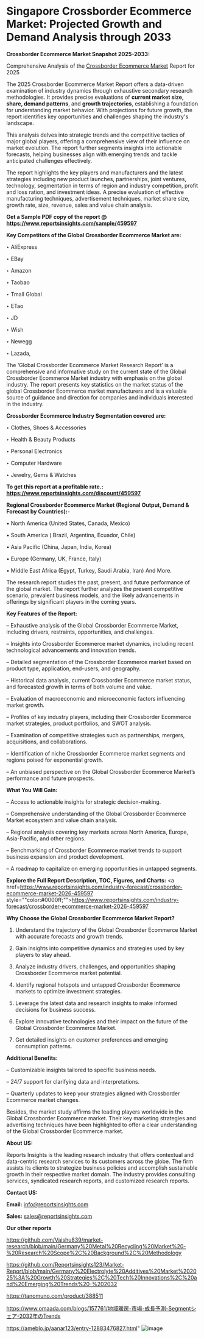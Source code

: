 # Singapore Crossborder Ecommerce Market: Projected Growth and Demand Analysis through 2033

<strong>Crossborder Ecommerce Market Snapshot 2025-2033:</strong>

Comprehensive Analysis of the <a href=https://www.reportsinsights.com/sample/459597>Crossborder Ecommerce Market</a> Report for 2025

The 2025 Crossborder Ecommerce Market Report offers a data-driven examination of industry dynamics through exhaustive secondary research methodologies. It provides precise evaluations of <strong>current market size, share, demand patterns</strong>, and <strong>growth trajectories</strong>, establishing a foundation for understanding market behavior. With projections for future growth, the report identifies key opportunities and challenges shaping the industry's landscape.

This analysis delves into strategic trends and the competitive tactics of major global players, offering a comprehensive view of their influence on market evolution. The report further segments insights into actionable forecasts, helping businesses align with emerging trends and tackle anticipated challenges effectively.

The report highlights the key players and manufacturers and the latest strategies including new product launches, partnerships, joint ventures, technology, segmentation in terms of region and industry competition, profit and loss ration, and investment ideas. A precise evaluation of effective manufacturing techniques, advertisement techniques, market share size, growth rate, size, revenue, sales and value chain analysis.

<strong>Get a Sample PDF copy of the report @ <a href=https://www.reportsinsights.com/sample/459597 style=color:#0000ff;>https://www.reportsinsights.com/sample/459597</a></strong>

<strong>Key Competitors of the Global Crossborder Ecommerce Market are:</strong>

‣ AliExpress

‣ EBay

‣ Amazon

‣ Taobao

‣ Tmall Global

‣ ETao

‣ JD

‣ Wish

‣ Newegg

‣ Lazada,

The ‘Global Crossborder Ecommerce Market Research Report’ is a comprehensive and informative study on the current state of the Global Crossborder Ecommerce Market industry with emphasis on the global industry. The report presents key statistics on the market status of the global Crossborder Ecommerce market manufacturers and is a valuable source of guidance and direction for companies and individuals interested in the industry.

<strong>Crossborder Ecommerce Industry Segmentation covered are:</strong>

‣ Clothes, Shoes & Accessories

‣ Health & Beauty Products

‣ Personal Electronics

‣ Computer Hardware

‣ Jewelry, Gems & Watches

<strong>To get this report at a profitable rate.: <a href=https://www.reportsinsights.com/discount/459597 style=color:#0000ff;>https://www.reportsinsights.com/discount/459597</a></strong>

<strong>Regional Crossborder Ecommerce Market (Regional Output, Demand &amp; Forecast by Countries):-</strong>

• North America (United States, Canada, Mexico)

• South America ( Brazil, Argentina, Ecuador, Chile)

• Asia Pacific (China, Japan, India, Korea)

• Europe (Germany, UK, France, Italy)

• Middle East Africa (Egypt, Turkey, Saudi Arabia, Iran) And More.

The research report studies the past, present, and future performance of the global market. The report further analyzes the present competitive scenario, prevalent business models, and the likely advancements in offerings by significant players in the coming years.

<strong>Key Features of the Report:</strong>

– Exhaustive analysis of the Global Crossborder Ecommerce Market, including drivers, restraints, opportunities, and challenges.

– Insights into Crossborder Ecommerce market dynamics, including recent technological advancements and innovation trends.

– Detailed segmentation of the Crossborder Ecommerce market based on product type, application, end-users, and geography.

– Historical data analysis, current Crossborder Ecommerce market status, and forecasted growth in terms of both volume and value.

– Evaluation of macroeconomic and microeconomic factors influencing market growth.

– Profiles of key industry players, including their Crossborder Ecommerce market strategies, product portfolios, and SWOT analysis.

– Examination of competitive strategies such as partnerships, mergers, acquisitions, and collaborations.

– Identification of niche Crossborder Ecommerce market segments and regions poised for exponential growth.

– An unbiased perspective on the Global Crossborder Ecommerce Market’s performance and future prospects.

<strong>What You Will Gain:</strong>

– Access to actionable insights for strategic decision-making.

– Comprehensive understanding of the Global Crossborder Ecommerce Market ecosystem and value chain analysis.

– Regional analysis covering key markets across North America, Europe, Asia-Pacific, and other regions.

– Benchmarking of Crossborder Ecommerce market trends to support business expansion and product development.

– A roadmap to capitalize on emerging opportunities in untapped segments.

<strong>Explore the Full Report Description, TOC, Figures, and Charts:</strong>
<a href=https://www.reportsinsights.com/industry-forecast/crossborder-ecommerce-market-2026-459597 style=""color:#0000ff;"">https://www.reportsinsights.com/industry-forecast/crossborder-ecommerce-market-2026-459597</a>

<strong>Why Choose the Global Crossborder Ecommerce Market Report?</strong>

1. Understand the trajectory of the Global Crossborder Ecommerce Market with accurate forecasts and growth trends.

2. Gain insights into competitive dynamics and strategies used by key players to stay ahead.

3. Analyze industry drivers, challenges, and opportunities shaping Crossborder Ecommerce market potential.

4. Identify regional hotspots and untapped Crossborder Ecommerce markets to optimize investment strategies.

5. Leverage the latest data and research insights to make informed decisions for business success.

6. Explore innovative technologies and their impact on the future of the Global Crossborder Ecommerce Market.

7. Get detailed insights on customer preferences and emerging consumption patterns.

<strong>Additional Benefits:</strong>

– Customizable insights tailored to specific business needs.

– 24/7 support for clarifying data and interpretations.

– Quarterly updates to keep your strategies aligned with Crossborder Ecommerce market changes.

Besides, the market study affirms the leading players worldwide in the Global Crossborder Ecommerce market. Their key marketing strategies and advertising techniques have been highlighted to offer a clear understanding of the Global Crossborder Ecommerce market.

<strong><strong>About US</strong>:</strong>

Reports Insights is the leading research industry that offers contextual and data-centric research services to its customers across the globe. The firm assists its clients to strategize business policies and accomplish sustainable growth in their respective market domain. The industry provides consulting services, syndicated research reports, and customized research reports.

<strong>Contact US:</strong>

<p class=><b>Email:</b> <a href=mailto:info@reportsinsights.com>info@reportsinsights.com</a></p>
<p class=><b>Sales:</b> <a href=mailto:sales@reportsinsights.com>sales@reportsinsights.com</a></p>

<strong>Our other reports</strong>

<a href=https://github.com/Vaishu839/market-research/blob/main/Germany%20Metal%20Recycling%20Market%20-%20Research%20Scope%2C%20Background%2C%20Methodology>https://github.com/Vaishu839/market-research/blob/main/Germany%20Metal%20Recycling%20Market%20-%20Research%20Scope%2C%20Background%2C%20Methodology</a>

<a href=https://github.com/Reportsinsights123/Market-Report/blob/main/Germany%20Electrolyte%20Additives%20Market%202025%3A%20Growth%20Strategies%2C%20Tech%20Innovations%2C%20and%20Emerging%20Trends%20-%202032>https://github.com/Reportsinsights123/Market-Report/blob/main/Germany%20Electrolyte%20Additives%20Market%202025%3A%20Growth%20Strategies%2C%20Tech%20Innovations%2C%20and%20Emerging%20Trends%20-%202032</a>

<a href=https://tanomuno.com/product/388511>https://tanomuno.com/product/388511</a>

<a href=https://www.omaada.com/blogs/157761/地域暖房-市場-成長予測-Segmentシェア-2032年のTrends>https://www.omaada.com/blogs/157761/地域暖房-市場-成長予測-Segmentシェア-2032年のTrends</a>

<a href=https://ameblo.jp/aanar123/entry-12883476827.html>https://ameblo.jp/aanar123/entry-12883476827.html</a>"
![image](https://github.com/user-attachments/assets/c29578b0-8e83-4d11-b635-0c6b49234f8e)
